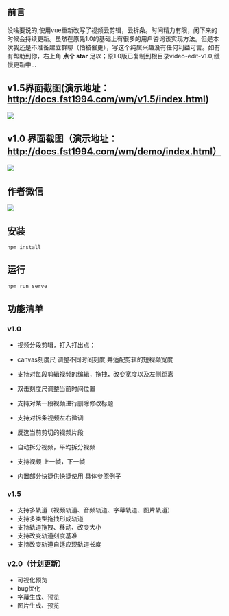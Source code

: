 ## 前言
没啥要说的,使用vue重新改写了视频云剪辑，云拆条。时间精力有限，闲下来的时候会持续更新。虽然在原先1.0的基础上有很多的用户咨询该实现方法。但是本次我还是不准备建立群聊（怕被催更），写这个纯属兴趣没有任何利益可言。如有有帮助到你，右上角 **点个 star** 足以；原1.0版已复制到根目录video-edit-v1.0;缓慢更新中...
## v1.5界面截图(演示地址：http://docs.fst1994.com/wm/v1.5/index.html)
![](https://www.showdoc.com.cn/server/api/attachment/visitfile/sign/b040bebc6070a7c0ac6cca91176876f4)

## v1.0 界面截图（演示地址：http://docs.fst1994.com/wm/demo/index.html）

![](https://www.showdoc.com.cn/server/api/attachment/visitfile/sign/d271acdcb626114509a38612671127b6)

## 作者微信
![](https://www.showdoc.com.cn/server/api/attachment/visitfile/sign/ae61ed9939fdc26aad8f98ba142d7c8f)

## 安装
```
npm install
```

## 运行

```
npm run serve
```


## 功能清单


### v1.0 
+ 视频分段剪辑，打入打出点；

+ canvas刻度尺 调整不同时间刻度,并适配剪辑的短视频宽度

+ 支持对每段剪辑视频的编辑，拖拽，改变宽度以及左侧距离

+ 双击刻度尺调整当前时间位置

+ 支持对某一段视频进行删除修改标题

+ 支持对拆条视频左右微调

+ 反选当前剪切的视频片段

+ 自动拆分视频，平均拆分视频

+ 支持视频 上一帧，下一帧

+ 内置部分快捷供快捷使用 具体参照例子

### v1.5 
+ 支持多轨道（视频轨道、音频轨道、字幕轨道、图片轨道）
+ 支持多类型拖拽形成轨道
+ 支持轨道拖拽、移动、改变大小
+ 支持改变轨道刻度基准
+ 支持改变轨道自适应现轨道长度

### v2.0（计划更新）
+ 可视化预览
+ bug优化
+ 字幕生成、预览
+ 图片生成、预览






